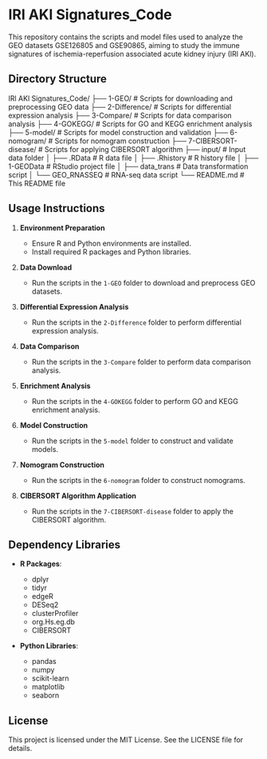 # IRl AKl Signatures_Code

This repository contains the scripts and model files used to analyze the GEO datasets GSE126805 and GSE90865, aiming to study the immune signatures of ischemia-reperfusion associated acute kidney injury (IRl AKl).

## Directory Structure
IRl AKl Signatures_Code/
├── 1-GEO/              # Scripts for downloading and preprocessing GEO data
├── 2-Difference/       # Scripts for differential expression analysis
├── 3-Compare/          # Scripts for data comparison analysis
├── 4-GOKEGG/           # Scripts for GO and KEGG enrichment analysis
├── 5-model/            # Scripts for model construction and validation
├── 6-nomogram/         # Scripts for nomogram construction
├── 7-CIBERSORT-disease/ # Scripts for applying CIBERSORT algorithm
├── input/              # Input data folder
│   ├── .RData           # R data file
│   ├── .Rhistory        # R history file
│   ├── 1-GEOData        # RStudio project file
│   ├── data_trans       # Data transformation script
│   └── GEO_RNASSEQ      # RNA-seq data script
└── README.md           # This README file

## Usage Instructions

1. **Environment Preparation**
   - Ensure R and Python environments are installed.
   - Install required R packages and Python libraries.

2. **Data Download**
   - Run the scripts in the `1-GEO` folder to download and preprocess GEO datasets.

3. **Differential Expression Analysis**
   - Run the scripts in the `2-Difference` folder to perform differential expression analysis.

4. **Data Comparison**
   - Run the scripts in the `3-Compare` folder to perform data comparison analysis.

5. **Enrichment Analysis**
   - Run the scripts in the `4-GOKEGG` folder to perform GO and KEGG enrichment analysis.

6. **Model Construction**
   - Run the scripts in the `5-model` folder to construct and validate models.

7. **Nomogram Construction**
   - Run the scripts in the `6-nomogram` folder to construct nomograms.

8. **CIBERSORT Algorithm Application**
   - Run the scripts in the `7-CIBERSORT-disease` folder to apply the CIBERSORT algorithm.

## Dependency Libraries

- **R Packages**:
  - dplyr
  - tidyr
  - edgeR
  - DESeq2
  - clusterProfiler
  - org.Hs.eg.db
  - CIBERSORT

- **Python Libraries**:
  - pandas
  - numpy
  - scikit-learn
  - matplotlib
  - seaborn

## License

This project is licensed under the MIT License. See the LICENSE file for details.
